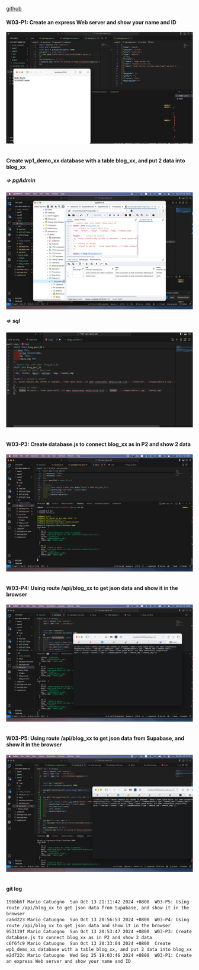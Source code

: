 [github](https://github.com/0x55xx5/1131-wp1-demo-23)


#### W03-P1: Create an express Web server and show your name and ID
 
![](w03-p1.png)
 
```

```

#### Create wp1_demo_xx database with a table blog_xx, and put 2 data into blog_xx
 
##### => pgAdmin
 
![](w03-p2-1.png)
 
##### => sql
 
![](w03-p2-2.png)
 
```

```


#### W03-P3: Create database.js to connect blog_xx as in P2 and show 2 data
 
![](w03-p3.png)
 
```
```


#### W03-P4: Using route /api/blog_xx to get json data and show it in the browser
 
![](w03-p4.png)
 
```
```


#### W03-P5: Using route /api/blog_xx to get json data from Supabase, and show it in the browser
 
![](w03-p5.png)
 
```
```
#### git log 

```
19bbb6f Mario Catuogno  Sun Oct 13 21:11:42 2024 +0800  W03-P5: Using route /api/blog_xx to get json data from Supabase, and show it in the browser
ca6d223 Mario Catuogno  Sun Oct 13 20:56:53 2024 +0800  W03-P4: Using route /api/blog_xx to get json data and show it in the browser
953119f Mario Catuogno  Sun Oct 13 20:53:47 2024 +0800  W03-P3: Create database.js to connect blog_xx as in P2 and show 2 data
c6f6fc9 Mario Catuogno  Sun Oct 13 20:33:04 2024 +0800  Create wp1_demo_xx database with a table blog_xx, and put 2 data into blog_xx
e2d722c Mario Catuogno  Wed Sep 25 19:03:46 2024 +0800  W03-P1: Create an express Web server and show your name and ID
```